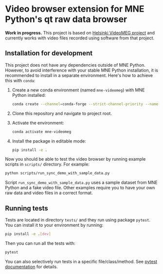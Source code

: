 # Video browser extension for MNE Python's qt raw data browser

**Work in progress.** This project is based on [Helsinki VideoMEG project](https://github.com/Helsinki-VideoMEG-Project)
and currently works with video files recorded using software from that project.

## Installation for development

This project does not have any dependencies outside of MNE Python. However, to
avoid interference with your stable MNE Python installation, it is recommended to
install in a separate environment. Here's how to achieve this with `conda`:

1. Create a new conda environment (named `mne-videomeg`) with MNE Python installed:

   ```bash
   conda create --channel=conda-forge --strict-channel-priority --name=mne-videomeg mne
   ```

2. Clone this repository and navigate to project root.

3. Activate the environment:

   ```bash
   conda activate mne-videomeg
   ```

4. Install the package in editable mode:

   ```bash
   pip install -e .
   ```

Now you should be able to test the video browser by running example scripts in `scripts/` directory. For example:

```bash
python scripts/run_sync_demo_with_sample_data.py
```

Script `run_sync_demo_with_sample_data.py` uses a sample dataset from MNE Python and a fake video file. Other examples require you
to have your own raw data and video files in a correct format.

## Running tests

Tests are located in directory `tests/` and they run using package `pytest`. You can install it to your environment by running:

```bash
pip install -e .[dev]
```

Then you can run all the tests with:

```bash
pytest
```

You can also selectively run tests in a specific file/class/method. See [pytest documentation](https://docs.pytest.org/en/stable/how-to/usage.html) for details.
